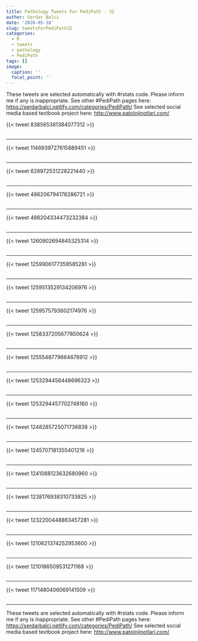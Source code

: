 ```yaml
---
title: Pathology Tweets For PediPath - 32
author: Serdar Balci
date: '2020-05-18'
slug: tweetsForPediPath32
categories:
  - R
  - tweets
  - pathology
  - PediPath
tags: []
image:
  caption: ''
  focal_point: ''
---
```



These tweets are selected automatically with #rstats code. Please inform me if any is inappropriate.
See other #PediPath pages here: https://serdarbalci.netlify.com/categories/PediPath/ 
See selected social media based textbook project here: http://www.patolojinotlari.com/

{{< tweet 838565381384077312 >}}
<br>
<br>
<hr>
{{< tweet 1146939727615889451 >}}
<br>
<br>
<hr>
{{< tweet 628972531228221440 >}}
<br>
<br>
<hr>
{{< tweet 486206794176286721 >}}
<br>
<br>
<hr>
{{< tweet 486204334473232384 >}}
<br>
<br>
<hr>
{{< tweet 1260902694845325314 >}}
<br>
<br>
<hr>
{{< tweet 1259906177359585281 >}}
<br>
<br>
<hr>
{{< tweet 1259513529134206976 >}}
<br>
<br>
<hr>
{{< tweet 1259575793602174976 >}}
<br>
<br>
<hr>
{{< tweet 1258337205677850624 >}}
<br>
<br>
<hr>
{{< tweet 1255548779664678912 >}}
<br>
<br>
<hr>
{{< tweet 1253294456448696323 >}}
<br>
<br>
<hr>
{{< tweet 1253294457702748160 >}}
<br>
<br>
<hr>
{{< tweet 1248285725071736838 >}}
<br>
<br>
<hr>
{{< tweet 1245707181355401216 >}}
<br>
<br>
<hr>
{{< tweet 1241088123632680960 >}}
<br>
<br>
<hr>
{{< tweet 1238176938310733825 >}}
<br>
<br>
<hr>
{{< tweet 1232200448863457281 >}}
<br>
<br>
<hr>
{{< tweet 1210621374252953600 >}}
<br>
<br>
<hr>
{{< tweet 1210186509531271168 >}}
<br>
<br>
<hr>
{{< tweet 1171480406069141509 >}}
<br>
<br>
<hr>


These tweets are selected automatically with #rstats code. Please inform me if any is inappropriate.
See other #PediPath pages here: https://serdarbalci.netlify.com/categories/PediPath/ 
See selected social media based textbook project here: http://www.patolojinotlari.com/
